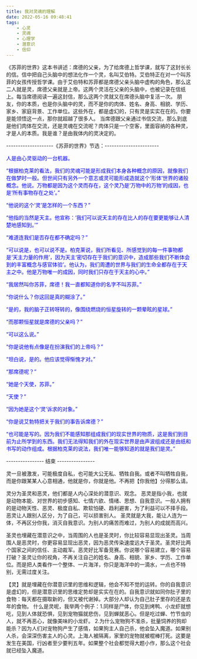 ```yaml
---
title: 我对灵魂的理解
date: 2022-05-16 09:48:41
tags:
    - 心灵
    - 灵魂
    - 心理学
    - 潜意识
    - 信仰
---
```

《苏菲的世界》这本书讲述：席德的父亲，为了给席德上哲学课，就写了这封长长的信。信中把自己头脑中的想法化作一个灵，名叫艾伯特。艾伯特正在对一个叫苏菲的女孩传授哲学课。由于艾伯特和苏菲都是席德父亲头脑中虚构的角色，那么这二人就是灵，席德父亲就是上帝。这两个灵活在父亲的头脑中，也被记录在信纸上。每当席德阅读一遍这封信，那么这两个灵就又在席德头脑中复活一次。
朋友，你的本质，也是你头脑中的灵，而不是你的肉体、姓名、身高、相貌、学历、家乡、家庭背景、工作单位。这些外在，都是虚幻的，只有灵是实实在在的。你要是能领悟这一点，那你就超越了很多人。
当席德跟父亲通过书信交流，那么到底是他们肉体在交流，还是灵魂在交流呢？肉体只是一个空客，里面容纳的各种灵，才是人的本质。我是谁？是由我体内的灵决定的。

--------------------《苏菲的世界》节选：-----------------------

<font color="blue">人是由心灵驱动的一台机器。

“根据柏克莱的看法，我们的灵魂可能是形成我们本身各种概念的原因，就像我们在做梦时一般。但世间只有另外一个意志或灵可能形成造就这个‘形体’世界的诸般概念。他说。万物都是因为这个灵而存在，这个灵乃是‘万物中的万物’的成因，也是‘所有事物存在之处’。”

“他说的这个‘灵’是怎样的一个东西？”

“他指的当然是天主。他宣称：‘我们可以说天主的存在比人的存在要更能够让人清楚地感知到。’”

“难道连我们是否存在都不确定吗？”

“可以说是，也可以说不是。柏克莱说，我们所看见、所感觉到的每一件事物都是‘天主力量的作用’，因为天主‘密切存在于我们的意识中，造成那些我们不断体会到的丰富概念与感官体验’。他认为，我们周遭的世界与我们的生命全都存在于天主之中。他是万物唯一的成因，同时我们只存在于天主的心中。”

“我居然叫你苏菲，席德！我一直都知道你的名字不叫苏菲。”

“你说什么？你这回是真的糊涂了。”

“是的，我的脑子正转呀转的，像围绕燃烧的恒星旋转的一颗晕眩的星球。”

“而那颗恒星就是席德的父亲吗？”

“可以这么说。”

“你是说他有点像是在扮演我们的上帝吗？”

“坦白说，是的。他应该觉得惭愧才对。”

“那席德呢？”

“她是个天使，苏菲。”

“天使？”

“因为她是这个‘灵’诉求的对象。”

“你是说艾勃特把关于我们的事告诉席德？”

“也可能是写的。因为我们不能感知那组成我们的现实世界的物质，这是我们到目前为止所学到的东西。我们无法得知我们的外在现实世界是由声波组成还是由纸和书写的动作组成。根据柏克莱的说法，我们唯一能够知道的就是我们是灵。”
</font>

----------------       结束   ----------------

灵一旦被激发，可能极度自私，也可能大公无私、牺牲自我。或者不叫牺牲自我，而是你跟某某人心意相通，他就是你，你就是他。不再把【你我他】分得那么请。

灵分为圣灵和恶灵，他们都是人内心深处的潜意识、观念。 恶灵是指小我，也就是动物本能、对世界的初步感知、七情六欲、情绪、思想、自我意识。一般人拥有的是动物天性、恶灵、极度自私、欺软怕硬、趋利避害，为了利益可以不择手段。恶灵让人跟别人区分，为了自己，可以损害别人。 圣灵就是大我，能让人连为一体，不再区分你我，消灭自我意识。为别人的痛苦而难过，为别人的成就而高兴。

圣灵也埋藏在潜意识之中，当周围的人也是圣灵时，你比较容易显现出圣灵。当周围人是恶灵时，你更容易显现出恶灵，因为恶灵传染速度远大于圣灵。圣灵好比两个国家之间的信任、主动裁军。恶灵好比军备竞赛。你说哪个容易建立，哪个容易打破？圣灵让你的视角，不再关注自己的姓名、身高、相貌、家乡、学历、工作单位。而是把人类看作一个整体、一片海洋，你只是海洋中的一滴水，一点也不特别，无需过度关注。

【灵】就是埋藏在你潜意识里的思维和逻辑，他会不知不觉的运转。你的自我意识是虚幻的，但是潜意识里的思维定势却是实实在在的。自我意识就如同你肚子里的食物：每天都在摄取新的，但又被代谢掉。大部分人却认为自己肚子里存的还是去年的食物。 什么是灵呢，我举两个例子：1.同样是尸体，你见到烤鸭、小龙虾就想吃，见到人体就恐惧，见到宠物猫就悲伤，见到蝉就恶心。但是吃过蝉、竹节虫的人，就不再恶心，就像美味的小龙虾。 2.为什么宠物狗不准杀，批量饲养的狗却能杀？因为人们对宠物狗产生了感情，如果狗主人自己杀，他会坠入魔道。如果别人杀，会深深伤害主人的心灵。上海人被隔离，家里的宠物就被棍棒打死。这要是发生在美国，行凶者至少要判五年。如果整个社会都觉得大题小作，那么这个社会就已经坠入魔道。